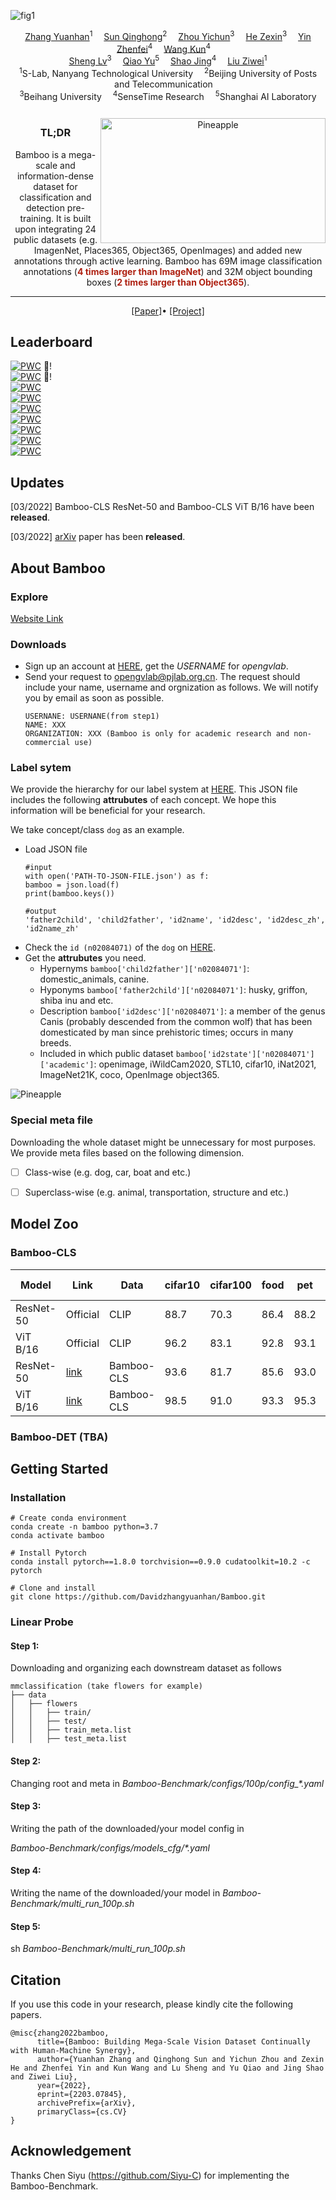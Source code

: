 ![fig1](Figures/teaser.png)

<div align="center">

<div>
    <a href='https://davidzhangyuanhan.github.io/' target='_blank'>Zhang Yuanhan</a><sup>1</sup>&emsp;
    <a href='https://github.com/Davidzhangyuanhan/Bamboo' target='_blank'>Sun Qinghong</a><sup>2</sup>&emsp;
    <a href='https://github.com/Davidzhangyuanhan/Bamboo' target='_blank'>Zhou Yichun</a><sup>3</sup>&emsp;
    <a href='https://github.com/Davidzhangyuanhan/Bamboo' target='_blank'>He Zexin</a><sup>3</sup>&emsp;
    <a href='https://scholar.google.com.hk/citations?user=ngPR1dIAAAAJ&hl=zh-CN' target='_blank'>Yin Zhenfei</a><sup>4</sup>&emsp;
    <a href='https://github.com/Davidzhangyuanhan/Bamboo' target='_blank'>Wang Kun</a><sup>4</sup>&emsp; <br>
    <a href='https://lucassheng.github.io/' target='_blank'>Sheng Lv</a><sup>3</sup>&emsp;
    <a href='http://mmlab.siat.ac.cn/yuqiao' target='_blank'>Qiao Yu</a><sup>5</sup>&emsp;
    <a href='https://amandajshao.github.io/' target='_blank'>Shao Jing</a><sup>4</sup>&emsp;
    <a href='https://liuziwei7.github.io/' target='_blank'>Liu Ziwei</a><sup>1</sup>
</div>
<div>
    <sup>1</sup>S-Lab, Nanyang Technological University&emsp;
    <sup>2</sup>Beijing University of Posts and Telecommunication&emsp; <br>
    <sup>3</sup>Beihang University&emsp;
    <sup>4</sup>SenseTime Research&emsp;
    <sup>5</sup>Shanghai AI Laboratory
</div>

<br>

<img src="Figures/teaser_annimation.gif" alt="Pineapple" style="width:360px;height:200px;float:right;margin-top:10px">

<h3>TL;DR</h3>


Bamboo is a mega-scale and information-dense dataset for classification and detection pre-training. It is built upon integrating 24 public datasets (e.g. ImagenNet, Places365, Object365, OpenImages) and added new annotations through active learning. Bamboo has 69M image classification annotations (<span style="color:#AE2011">**4 times larger than ImageNet**</span>) and 32M object bounding boxes (<span style="color:#AE2011">**2 times larger than Object365**</span>).


---

<div>
    <a href='https://arxiv.org/abs/2203.07845' target='_blank'>[Paper]</a>•
    <a href='https://opengvlab.shlab.org.cn/bamboo/home' target='_blank'>[Project]</a>
</div>
</div>

## Leaderboard
[![PWC](https://img.shields.io/endpoint.svg?url=https://paperswithcode.com/badge/bamboo-building-mega-scale-vision-dataset/image-classification-on-dtd)](https://paperswithcode.com/sota/image-classification-on-dtd?p=bamboo-building-mega-scale-vision-dataset) :partying_face:!\
[![PWC](https://img.shields.io/endpoint.svg?url=https://paperswithcode.com/badge/bamboo-building-mega-scale-vision-dataset/image-classification-on-food-101-1)](https://paperswithcode.com/sota/image-classification-on-food-101-1?p=bamboo-building-mega-scale-vision-dataset) :partying_face:!\
[![PWC](https://img.shields.io/endpoint.svg?url=https://paperswithcode.com/badge/bamboo-building-mega-scale-vision-dataset/fine-grained-image-classification-on-sun397)](https://paperswithcode.com/sota/fine-grained-image-classification-on-sun397?p=bamboo-building-mega-scale-vision-dataset)\
[![PWC](https://img.shields.io/endpoint.svg?url=https://paperswithcode.com/badge/bamboo-building-mega-scale-vision-dataset/image-classification-on-flowers-102)](https://paperswithcode.com/sota/image-classification-on-flowers-102?p=bamboo-building-mega-scale-vision-dataset)\
[![PWC](https://img.shields.io/endpoint.svg?url=https://paperswithcode.com/badge/bamboo-building-mega-scale-vision-dataset/fine-grained-image-classification-on-caltech)](https://paperswithcode.com/sota/fine-grained-image-classification-on-caltech?p=bamboo-building-mega-scale-vision-dataset)\
[![PWC](https://img.shields.io/endpoint.svg?url=https://paperswithcode.com/badge/bamboo-building-mega-scale-vision-dataset/fine-grained-image-classification-on-oxford-1)](https://paperswithcode.com/sota/fine-grained-image-classification-on-oxford-1?p=bamboo-building-mega-scale-vision-dataset) \
[![PWC](https://img.shields.io/endpoint.svg?url=https://paperswithcode.com/badge/bamboo-building-mega-scale-vision-dataset/image-classification-on-cifar-100)](https://paperswithcode.com/sota/image-classification-on-cifar-100?p=bamboo-building-mega-scale-vision-dataset)\
[![PWC](https://img.shields.io/endpoint.svg?url=https://paperswithcode.com/badge/bamboo-building-mega-scale-vision-dataset/fine-grained-image-classification-on-stanford)](https://paperswithcode.com/sota/fine-grained-image-classification-on-stanford?p=bamboo-building-mega-scale-vision-dataset)\
[![PWC](https://img.shields.io/endpoint.svg?url=https://paperswithcode.com/badge/bamboo-building-mega-scale-vision-dataset/image-classification-on-cifar-10)](https://paperswithcode.com/sota/image-classification-on-cifar-10?p=bamboo-building-mega-scale-vision-dataset)

## Updates
[03/2022] Bamboo-CLS ResNet-50 and Bamboo-CLS ViT B/16 have been **released**.

[03/2022] [arXiv](https://arxiv.org/abs/2203.07845) paper has been **released**.

## About Bamboo

### Explore
[Website Link](https://opengvlab.shlab.org.cn/bamboo/home)

### Downloads
- Sign up an account at [HERE](https://opengvlab.shlab.org.cn/register?redirect=/home), get the *USERNAME* for *opengvlab*.
- Send your request to opengvlab@pjlab.org.cn. The request should include your name, username and orgnization as follows. We will notify you by email as soon as possible.
    ```
    USERNANE: USERNANE(from step1)
    NAME: XXX
    ORGANIZATION: XXX (Bamboo is only for academic research and non-commercial use)
    ```

### Label sytem
We provide the hierarchy for our label system at [HERE](https://drive.google.com/drive/folders/1Eq76P57xjKiqas-JdEy9zSTbtC-YdtKw?usp=sharing). This JSON file includes the following **attrubutes** of each concept. We hope this information will be beneficial for your research.

We take concept/class ``dog`` as an example.
- Load JSON file
    ```
    #input
    with open('PATH-TO-JSON-FILE.json') as f:
    bamboo = json.load(f)
    print(bamboo.keys())
    ```
    ```
    #output
    'father2child', 'child2father', 'id2name', 'id2desc', 'id2desc_zh', 'id2name_zh'
    ```
- Check the ``id (n02084071)`` of the ``dog`` on [HERE](https://opengvlab.shlab.org.cn/bamboo/search).
- Get the **attrubutes** you need.
    - Hypernyms ``bamboo['child2father']['n02084071']``: domestic_animals, canine.
    - Hyponyms ``bamboo['father2child']['n02084071']``: husky, griffon, shiba inu and etc.
    - Description ``bamboo['id2desc']['n02084071']``: a member of the genus Canis (probably descended from the common wolf) that has been domesticated by man since prehistoric times; occurs in many breeds.
    - Included in which public dataset ``bamboo['id2state']['n02084071']['academic']``: openimage, iWildCam2020, STL10, cifar10, iNat2021, ImageNet21K, coco, OpenImage object365.

<img src="Figures/json_annimation.gif" alt="Pineapple">








### Special meta file
Downloading the whole dataset might be unnecessary for most purposes. We provide meta files based on the following dimension.
- [ ] Class-wise (e.g. dog, car, boat and etc.)
- [ ] Superclass-wise (e.g. animal, transportation, structure and etc.)



## Model Zoo

### Bamboo-CLS
| Model     | Link                                                                                         | Data       | cifar10 | cifar100 | food  | pet   | flower | sun   | stanfordcar | dtd   | caltech | fgvc-aircraft | AVG       |
|-----------|----------------------------------------------------------------------------------------------|------------|---------|----------|-------|-------|--------|-------|-------------|-------|---------|---------------|-----------|
| ResNet-50 | Official                                                                                     | CLIP       |    88.7 |     70.3 |  86.4 |  88.2 |   96.1 |  73.3 |        78.3 |  76.4 |    89.6 |          49.1 | 79.64     |
| ViT B/16  | Official                                                                                     | CLIP       |    96.2 |     83.1 |  92.8 |  93.1 |   98.1 |  78.4 |        86.7 |  79.2 |    94.7 |          59.5 | 86.18     |
| ResNet-50 | [link](https://drive.google.com/drive/folders/1OlKVwzF5N3jwBkOmZ2QBloIeK1GrjakE?usp=sharing) | Bamboo-CLS | 93.6   | 81.7    | 85.6 | 93.0 | 99.4  | 71.6 | 92.3       | 78.2 | 93.6   | 84.4          | **87.33** |
| ViT B/16  | [link](https://drive.google.com/drive/folders/1OlKVwzF5N3jwBkOmZ2QBloIeK1GrjakE?usp=sharing) | Bamboo-CLS |   98.5 |    91.0 | 93.3 | 95.3 |  99.7 | 79.5 |       93.9 | 81.9 |   94.8 |          88.8 | **91.65** |

### Bamboo-DET (TBA)

## Getting Started

### Installation
```
# Create conda environment
conda create -n bamboo python=3.7
conda activate bamboo

# Install Pytorch
conda install pytorch==1.8.0 torchvision==0.9.0 cudatoolkit=10.2 -c pytorch

# Clone and install
git clone https://github.com/Davidzhangyuanhan/Bamboo.git
```
### Linear Probe
#### Step 1: 
Downloading and organizing each downstream dataset as follows

```
mmclassification (take flowers for example)
├── data
│   ├── flowers
│   │   ├── train/
│   │   ├── test/
│   │   ├── train_meta.list
│   │   ├── test_meta.list
```
#### Step 2: 
Changing root and meta in *Bamboo-Benchmark/configs/100p/config_\*.yaml*

#### Step 3:
Writing the path of the downloaded/your model config in 

*Bamboo-Benchmark/configs/models_cfg/\*.yaml*

#### Step 4:
Writing the name of the downloaded/your model in *Bamboo-Benchmark/multi_run_100p.sh*

#### Step 5:
sh *Bamboo-Benchmark/multi_run_100p.sh*

## Citation
If you use this code in your research, please kindly cite the following papers.

```
@misc{zhang2022bamboo,
      title={Bamboo: Building Mega-Scale Vision Dataset Continually with Human-Machine Synergy}, 
      author={Yuanhan Zhang and Qinghong Sun and Yichun Zhou and Zexin He and Zhenfei Yin and Kun Wang and Lu Sheng and Yu Qiao and Jing Shao and Ziwei Liu},
      year={2022},
      eprint={2203.07845},
      archivePrefix={arXiv},
      primaryClass={cs.CV}
}
```

## Acknowledgement

Thanks Chen Siyu (https://github.com/Siyu-C) for implementing the Bamboo-Benchmark.


